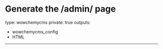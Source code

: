 # Generate the /admin/ page
type: wowchemycms
private: true
outputs:
  - wowchemycms_config
  - HTML
---
